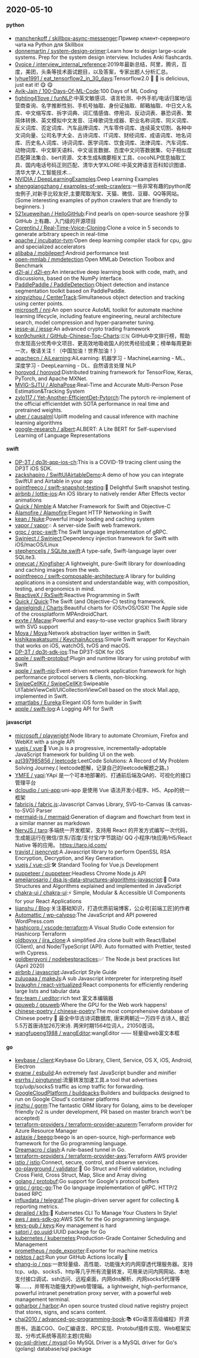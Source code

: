 ## 2020-05-10

#### python
* [manchenkoff / skillbox-async-messenger](https://github.com/manchenkoff/skillbox-async-messenger):Пример клиент-серверного чата на Python для Skillbox
* [donnemartin / system-design-primer](https://github.com/donnemartin/system-design-primer):Learn how to design large-scale systems. Prep for the system design interview. Includes Anki flashcards.
* [0voice / interview_internal_reference](https://github.com/0voice/interview_internal_reference):2019年最新总结，阿里，腾讯，百度，美团，头条等技术面试题目，以及答案，专家出题人分析汇总。
* [lyhue1991 / eat_tensorflow2_in_30_days](https://github.com/lyhue1991/eat_tensorflow2_in_30_days):Tensorflow2.0
🍎
🍊
is delicious, just eat it!
😋
😋
* [Avik-Jain / 100-Days-Of-ML-Code](https://github.com/Avik-Jain/100-Days-Of-ML-Code):100 Days of ML Coding
* [fighting41love / funNLP](https://github.com/fighting41love/funNLP):中英文敏感词、语言检测、中外手机/电话归属地/运营商查询、名字推断性别、手机号抽取、身份证抽取、邮箱抽取、中日文人名库、中文缩写库、拆字词典、词汇情感值、停用词、反动词表、暴恐词表、繁简体转换、英文模拟中文发音、汪峰歌词生成器、职业名称词库、同义词库、反义词库、否定词库、汽车品牌词库、汽车零件词库、连续英文切割、各种中文词向量、公司名字大全、古诗词库、IT词库、财经词库、成语词库、地名词库、历史名人词库、诗词词库、医学词库、饮食词库、法律词库、汽车词库、动物词库、中文聊天语料、中文谣言数据、百度中文问答数据集、句子相似度匹配算法集合、bert资源、文本生成&摘要相关工具、cocoNLP信息抽取工具、国内电话号码正则匹配、清华大学XLORE:中英文跨语言百科知识图谱、清华大学人工智能技术…
* [NVIDIA / DeepLearningExamples](https://github.com/NVIDIA/DeepLearningExamples):Deep Learning Examples
* [shengqiangzhang / examples-of-web-crawlers](https://github.com/shengqiangzhang/examples-of-web-crawlers):一些非常有趣的python爬虫例子,对新手比较友好,主要爬取淘宝、天猫、微信、豆瓣、QQ等网站。(Some interesting examples of python crawlers that are friendly to beginners. )
* [521xueweihan / HelloGitHub](https://github.com/521xueweihan/HelloGitHub):Find pearls on open-source seashore 分享 GitHub 上有趣、入门级的开源项目
* [CorentinJ / Real-Time-Voice-Cloning](https://github.com/CorentinJ/Real-Time-Voice-Cloning):Clone a voice in 5 seconds to generate arbitrary speech in real-time
* [apache / incubator-tvm](https://github.com/apache/incubator-tvm):Open deep learning compiler stack for cpu, gpu and specialized accelerators
* [alibaba / mobileperf](https://github.com/alibaba/mobileperf):Android performance test
* [open-mmlab / mmdetection](https://github.com/open-mmlab/mmdetection):Open MMLab Detection Toolbox and Benchmark
* [d2l-ai / d2l-en](https://github.com/d2l-ai/d2l-en):An interactive deep learning book with code, math, and discussions, based on the NumPy interface.
* [PaddlePaddle / PaddleDetection](https://github.com/PaddlePaddle/PaddleDetection):Object detection and instance segmentation toolkit based on PaddlePaddle.
* [xingyizhou / CenterTrack](https://github.com/xingyizhou/CenterTrack):Simultaneous object detection and tracking using center points.
* [microsoft / nni](https://github.com/microsoft/nni):An open source AutoML toolkit for automate machine learning lifecycle, including feature engineering, neural architecture search, model compression and hyper-parameter tuning.
* [jesse-ai / jesse](https://github.com/jesse-ai/jesse):An advanced crypto trading framework
* [kon9chunkit / GitHub-Chinese-Top-Charts](https://github.com/kon9chunkit/GitHub-Chinese-Top-Charts):🇨🇳
GitHub中文排行榜，帮助你发现高分优秀中文项目、更高效地吸收国人的优秀经验成果；榜单每周更新一次，敬请关注！（中国加油！世界加油！）
* [apachecn / AiLearning](https://github.com/apachecn/AiLearning):AiLearning: 机器学习 - MachineLearning - ML、深度学习 - DeepLearning - DL、自然语言处理 NLP
* [horovod / horovod](https://github.com/horovod/horovod):Distributed training framework for TensorFlow, Keras, PyTorch, and Apache MXNet.
* [MVIG-SJTU / AlphaPose](https://github.com/MVIG-SJTU/AlphaPose):Real-Time and Accurate Multi-Person Pose Estimation&Tracking System
* [zylo117 / Yet-Another-EfficientDet-Pytorch](https://github.com/zylo117/Yet-Another-EfficientDet-Pytorch):The pytorch re-implement of the official efficientdet with SOTA performance in real time and pretrained weights.
* [uber / causalml](https://github.com/uber/causalml):Uplift modeling and causal inference with machine learning algorithms
* [google-research / albert](https://github.com/google-research/albert):ALBERT: A Lite BERT for Self-supervised Learning of Language Representations

#### swift
* [DP-3T / dp3t-app-ios-ch](https://github.com/DP-3T/dp3t-app-ios-ch):This is a COVID-19 tracing client using the DP3T iOS SDK.
* [zackshapiro / SwiftUIAirtableDemo](https://github.com/zackshapiro/SwiftUIAirtableDemo):A demo of how you can integrate SwiftUI and Airtable in your app
* [pointfreeco / swift-snapshot-testing](https://github.com/pointfreeco/swift-snapshot-testing):📸
Delightful Swift snapshot testing.
* [airbnb / lottie-ios](https://github.com/airbnb/lottie-ios):An iOS library to natively render After Effects vector animations
* [Quick / Nimble](https://github.com/Quick/Nimble):A Matcher Framework for Swift and Objective-C
* [Alamofire / Alamofire](https://github.com/Alamofire/Alamofire):Elegant HTTP Networking in Swift
* [kean / Nuke](https://github.com/kean/Nuke):Powerful image loading and caching system
* [vapor / vapor](https://github.com/vapor/vapor):💧
A server-side Swift web framework.
* [grpc / grpc-swift](https://github.com/grpc/grpc-swift):The Swift language implementation of gRPC.
* [Swinject / Swinject](https://github.com/Swinject/Swinject):Dependency injection framework for Swift with iOS/macOS/Linux
* [stephencelis / SQLite.swift](https://github.com/stephencelis/SQLite.swift):A type-safe, Swift-language layer over SQLite3.
* [onevcat / Kingfisher](https://github.com/onevcat/Kingfisher):A lightweight, pure-Swift library for downloading and caching images from the web.
* [pointfreeco / swift-composable-architecture](https://github.com/pointfreeco/swift-composable-architecture):A library for building applications in a consistent and understandable way, with composition, testing, and ergonomics in mind.
* [ReactiveX / RxSwift](https://github.com/ReactiveX/RxSwift):Reactive Programming in Swift
* [Quick / Quick](https://github.com/Quick/Quick):The Swift (and Objective-C) testing framework.
* [danielgindi / Charts](https://github.com/danielgindi/Charts):Beautiful charts for iOS/tvOS/OSX! The Apple side of the crossplatform MPAndroidChart.
* [exyte / Macaw](https://github.com/exyte/Macaw):Powerful and easy-to-use vector graphics Swift library with SVG support
* [Moya / Moya](https://github.com/Moya/Moya):Network abstraction layer written in Swift.
* [kishikawakatsumi / KeychainAccess](https://github.com/kishikawakatsumi/KeychainAccess):Simple Swift wrapper for Keychain that works on iOS, watchOS, tvOS and macOS.
* [DP-3T / dp3t-sdk-ios](https://github.com/DP-3T/dp3t-sdk-ios):The DP3T-SDK for iOS
* [apple / swift-protobuf](https://github.com/apple/swift-protobuf):Plugin and runtime library for using protobuf with Swift
* [apple / swift-nio](https://github.com/apple/swift-nio):Event-driven network application framework for high performance protocol servers & clients, non-blocking.
* [SwipeCellKit / SwipeCellKit](https://github.com/SwipeCellKit/SwipeCellKit):Swipeable UITableViewCell/UICollectionViewCell based on the stock Mail.app, implemented in Swift.
* [xmartlabs / Eureka](https://github.com/xmartlabs/Eureka):Elegant iOS form builder in Swift
* [apple / swift-log](https://github.com/apple/swift-log):A Logging API for Swift

#### javascript
* [microsoft / playwright](https://github.com/microsoft/playwright):Node library to automate Chromium, Firefox and WebKit with a single API
* [vuejs / vue](https://github.com/vuejs/vue):🖖
Vue.js is a progressive, incrementally-adoptable JavaScript framework for building UI on the web.
* [azl397985856 / leetcode](https://github.com/azl397985856/leetcode):LeetCode Solutions: A Record of My Problem Solving Journey.( leetcode题解，记录自己的leetcode解题之路。)
* [YMFE / yapi](https://github.com/YMFE/yapi):YApi 是一个可本地部署的、打通前后端及QA的、可视化的接口管理平台
* [dcloudio / uni-app](https://github.com/dcloudio/uni-app):uni-app 是使用 Vue 语法开发小程序、H5、App的统一框架
* [fabricjs / fabric.js](https://github.com/fabricjs/fabric.js):Javascript Canvas Library, SVG-to-Canvas (& canvas-to-SVG) Parser
* [mermaid-js / mermaid](https://github.com/mermaid-js/mermaid):Generation of diagram and flowchart from text in a similar manner as markdown
* [NervJS / taro](https://github.com/NervJS/taro):多端统一开发框架，支持用 React 的开发方式编写一次代码，生成能运行在微信/京东/百度/支付宝/字节跳动/ QQ 小程序/快应用/H5/React Native 等的应用。 https://taro.jd.com/
* [travist / jsencrypt](https://github.com/travist/jsencrypt):A Javascript library to perform OpenSSL RSA Encryption, Decryption, and Key Generation.
* [vuejs / vue-cli](https://github.com/vuejs/vue-cli):🛠️
Standard Tooling for Vue.js Development
* [puppeteer / puppeteer](https://github.com/puppeteer/puppeteer):Headless Chrome Node.js API
* [amejiarosario / dsa.js-data-structures-algorithms-javascript](https://github.com/amejiarosario/dsa.js-data-structures-algorithms-javascript):🥞
Data Structures and Algorithms explained and implemented in JavaScript
* [chakra-ui / chakra-ui](https://github.com/chakra-ui/chakra-ui):⚡️
Simple, Modular & Accessible UI Components for your React Applications
* [ljianshu / Blog](https://github.com/ljianshu/Blog):关注基础知识，打造优质前端博客，公众号[前端工匠]的作者
* [Automattic / wp-calypso](https://github.com/Automattic/wp-calypso):The JavaScript and API powered WordPress.com
* [hashicorp / vscode-terraform](https://github.com/hashicorp/vscode-terraform):A Visual Studio Code extension for Hashicorp Terraform
* [oldboyxx / jira_clone](https://github.com/oldboyxx/jira_clone):A simplified Jira clone built with React/Babel (Client), and Node/TypeScript (API). Auto formatted with Prettier, tested with Cypress.
* [goldbergyoni / nodebestpractices](https://github.com/goldbergyoni/nodebestpractices):✅
The Node.js best practices list (April 2020)
* [airbnb / javascript](https://github.com/airbnb/javascript):JavaScript Style Guide
* [zuluoaaa / makeJs](https://github.com/zuluoaaa/makeJs):A sub Javascript interpreter for interpreting itself
* [bvaughn / react-virtualized](https://github.com/bvaughn/react-virtualized):React components for efficiently rendering large lists and tabular data
* [fex-team / ueditor](https://github.com/fex-team/ueditor):rich text 富文本编辑器
* [gpuweb / gpuweb](https://github.com/gpuweb/gpuweb):Where the GPU for the Web work happens!
* [chinese-poetry / chinese-poetry](https://github.com/chinese-poetry/chinese-poetry):The most comprehensive database of Chinese poetry
🧶
最全中华古诗词数据库, 唐宋两朝近一万四千古诗人, 接近5.5万首唐诗加26万宋诗. 两宋时期1564位词人，21050首词。
* [wangfupeng1988 / wangEditor](https://github.com/wangfupeng1988/wangEditor):wangEditor —— 轻量级web富文本框

#### go
* [keybase / client](https://github.com/keybase/client):Keybase Go Library, Client, Service, OS X, iOS, Android, Electron
* [evanw / esbuild](https://github.com/evanw/esbuild):An extremely fast JavaScript bundler and minifier
* [esrrhs / pingtunnel](https://github.com/esrrhs/pingtunnel):流量转发加速工具.a tool that advertises tcp/udp/socks5 traffic as icmp traffic for forwarding.
* [GoogleCloudPlatform / buildpacks](https://github.com/GoogleCloudPlatform/buildpacks):Builders and buildpacks designed to run on Google Cloud's container platforms
* [jinzhu / gorm](https://github.com/jinzhu/gorm):The fantastic ORM library for Golang, aims to be developer friendly (v2 is under development, PR based on master branch won't be accepted)
* [terraform-providers / terraform-provider-azurerm](https://github.com/terraform-providers/terraform-provider-azurerm):Terraform provider for Azure Resource Manager
* [astaxie / beego](https://github.com/astaxie/beego):beego is an open-source, high-performance web framework for the Go programming language.
* [Dreamacro / clash](https://github.com/Dreamacro/clash):A rule-based tunnel in Go.
* [terraform-providers / terraform-provider-aws](https://github.com/terraform-providers/terraform-provider-aws):Terraform AWS provider
* [istio / istio](https://github.com/istio/istio):Connect, secure, control, and observe services.
* [go-playground / validator](https://github.com/go-playground/validator):💯
Go Struct and Field validation, including Cross Field, Cross Struct, Map, Slice and Array diving
* [golang / protobuf](https://github.com/golang/protobuf):Go support for Google's protocol buffers
* [grpc / grpc-go](https://github.com/grpc/grpc-go):The Go language implementation of gRPC. HTTP/2 based RPC
* [influxdata / telegraf](https://github.com/influxdata/telegraf):The plugin-driven server agent for collecting & reporting metrics.
* [derailed / k9s](https://github.com/derailed/k9s):🐶
Kubernetes CLI To Manage Your Clusters In Style!
* [aws / aws-sdk-go](https://github.com/aws/aws-sdk-go):AWS SDK for the Go programming language.
* [keys-pub / keys](https://github.com/keys-pub/keys):Key management is hard
* [satori / go.uuid](https://github.com/satori/go.uuid):UUID package for Go
* [kubernetes / kubernetes](https://github.com/kubernetes/kubernetes):Production-Grade Container Scheduling and Management
* [prometheus / node_exporter](https://github.com/prometheus/node_exporter):Exporter for machine metrics
* [nektos / act](https://github.com/nektos/act):Run your GitHub Actions locally
🚀
* [ehang-io / nps](https://github.com/ehang-io/nps):一款轻量级、高性能、功能强大的内网穿透代理服务器。支持tcp、udp、socks5、http等几乎所有流量转发，可用来访问内网网站、本地支付接口调试、ssh访问、远程桌面，内网dns解析、内网socks5代理等等……，并带有功能强大的web管理端。a lightweight, high-performance, powerful intranet penetration proxy server, with a powerful web management terminal.
* [goharbor / harbor](https://github.com/goharbor/harbor):An open source trusted cloud native registry project that stores, signs, and scans content.
* [chai2010 / advanced-go-programming-book](https://github.com/chai2010/advanced-go-programming-book):📚
《Go语言高级编程》开源图书，涵盖CGO、Go汇编语言、RPC实现、Protobuf插件实现、Web框架实现、分布式系统等高阶主题(完稿)
* [go-sql-driver / mysql](https://github.com/go-sql-driver/mysql):Go MySQL Driver is a MySQL driver for Go's (golang) database/sql package
